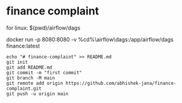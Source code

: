 # finance complaint

for linux:
$(pwd)/airflow/dags

docker run -p 8080:8080 -v %cd%\airflow\dags:/app/airflow/dags finance:latest

```
echo "# finance-complaint" >> README.md
git init
git add README.md
git commit -m "first commit"
git branch -M main
git remote add origin https://github.com/abhishek-jana/finance-complaint.git
git push -u origin main
```